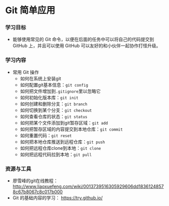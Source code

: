 # Git 简单应用

### 学习目标

- 能够使用常见的 Git 命令，以便在后面的任务中可以将自己的代码提交到 GitHub 上，并且可以使用 GitHub 可以友好的和小伙伴一起协作打怪升级。



### 学习内容

- 常用 Git 操作
  - 如何在系统上安装git
  - 如何配置git基本信息：`git config`
  - 如何把文件增加到`.gitignore`里以忽略它
  - 如何初始化版本库：`git init`
  - 如何创建和删除分支：`git branch`
  - 如何切换到某个分支：`git checkout`
  - 如何查看仓库的状态：`git status`
  - 如何把某个文件添加到git暂存区域：`git add`
  - 如何把暂存区域的内容提交到本地仓库：`git commit`
  - 如何重置代码：`git reset`
  - 如何把本地仓库推送到远程仓库：`git push`
  - 如何把远程仓库clone到本地：`git clone`
  - 如何把远程代码拉到本地：`git pull`



### 资源与工具



- 廖雪峰的git在线教程：<http://www.liaoxuefeng.com/wiki/0013739516305929606dd18361248578c67b8067c8c017b000>
- Git 的基础内容的学习： <https://try.github.io/>

